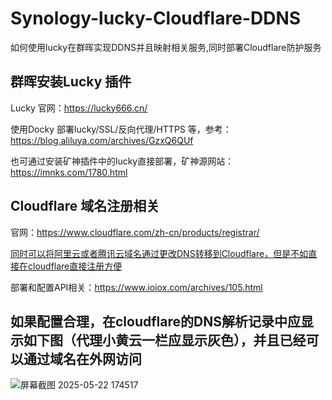 # Synology-lucky-Cloudflare-DDNS
如何使用lucky在群晖实现DDNS并且映射相关服务,同时部署Cloudflare防护服务


## 群晖安装Lucky 插件
Lucky 官网：https://lucky666.cn/

使用Docky 部署lucky/SSL/反向代理/HTTPS 等，参考：https://blog.aliluya.com/archives/GzxQ6QUf

也可通过安装矿神插件中的lucky直接部署，矿神源网站：https://imnks.com/1780.html

## Cloudflare 域名注册相关
官网：https://www.cloudflare.com/zh-cn/products/registrar/

 <ins>同时可以将阿里云或者腾讯云域名通过更改DNS转移到Cloudflare，但是不如直接在cloudflare直接注册方便</ins>

 部署和配置API相关：https://www.ioiox.com/archives/105.html


## 如果配置合理，在cloudflare的DNS解析记录中应显示如下图（代理小黄云一栏应显示灰色），并且已经可以通过域名在外网访问

![屏幕截图 2025-05-22 174517](https://github.com/user-attachments/assets/4054c664-2de7-4706-b424-ce9695e86b9f)
